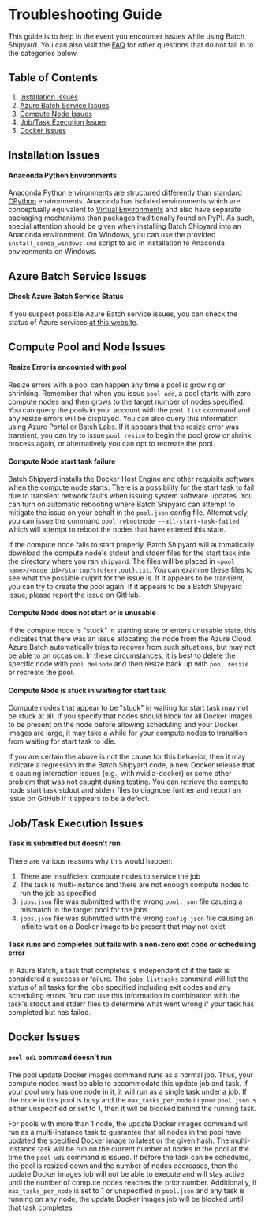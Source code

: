 # Troubleshooting Guide
This guide is to help in the event you encounter issues while using Batch
Shipyard. You can also visit the [FAQ](97-faq.md) for other questions
that do not fall in to the categories below.

## Table of Contents
1. [Installation Issues](#install)
2. [Azure Batch Service Issues](#batchservice)
3. [Compute Node Issues](#computenode)
4. [Job/Task Execution Issues](#task)
5. [Docker Issues](#docker)

## <a name="install"></a>Installation Issues
#### Anaconda Python Environments
[Anaconda](https://continuum.io) Python environments are structured
differently than standard [CPython](https://python.org) environments.
Anaconda has isolated environments which are conceptually equivalent to
[Virtual Environments](https://pypi.python.org/pypi/virtualenv) and also
have separate packaging mechanisms than packages traditionally found on
PyPI. As such, special attention should be given when installing Batch
Shipyard into an Anaconda environment. On Windows, you can use the provided
`install_conda_windows.cmd` script to aid in installation to Anaconda
environments on Windows.

## <a name="batchservice"></a>Azure Batch Service Issues
#### Check Azure Batch Service Status
If you suspect possible Azure Batch service issues, you can check the status
of Azure services [at this website](https://azure.microsoft.com/en-us/status/).

## <a name="computenode"></a>Compute Pool and Node Issues
#### Resize Error is encounted with pool
Resize errors with a pool can happen any time a pool is growing or shrinking.
Remember that when you issue `pool add`, a pool starts with zero compute nodes
and then grows to the target number of nodes specified. You can query the
pools in your account with the `pool list` command and any resize errors
will be displayed. You can also query this information using Azure Portal
or Batch Labs. If it appears that the resize error was transient,
you can try to issue `pool resize` to begin the pool grow or shrink process
again, or alternatively you can opt to recreate the pool.

#### Compute Node start task failure
Batch Shipyard installs the Docker Host Engine and other requisite software
when the compute node starts. There is a possibility for the start task to
fail due to transient network faults when issuing system software updates.
You can turn on automatic rebooting where Batch Shipyard can attempt to
mitigate the issue on your behalf in the `pool.json` config file.
Alternatively, you can issue the command
`pool rebootnode --all-start-task-failed` which will attempt to reboot the
nodes that have entered this state.

If the compute node fails to start properly, Batch Shipyard will automatically
download the compute node's stdout and stderr files for the start task into
the directory where you ran `shipyard`. The files will be placed in
`<pool name>/<node id>/startup/std{err,out}.txt`. You can examine these files
to see what the possible culprit for the issue is. If it appears to be
transient, you can try to create the pool again. If it appears to be a Batch
Shipyard issue, please report the issue on GitHub.

#### Compute Node does not start or is unusable
If the compute node is "stuck" in starting state or enters unusable state,
this indicates that there was an issue allocating the node from the Azure
Cloud. Azure Batch automatically tries to recover from such situations, but
may not be able to on occasion. In these circumstances, it is best
to delete the specific node with `pool delnode` and then resize back up with
`pool resize` or recreate the pool.

#### Compute Node is stuck in waiting for start task
Compute nodes that appear to be "stuck" in waiting for start task may not be
stuck at all. If you specify that nodes should block for all Docker images to
be present on the node before allowing scheduling and your Docker images are
large, it may take a while for your compute nodes to transition from waiting
for start task to idle.

If you are certain the above is not the cause for this behavior, then it
may indicate a regression in the Batch Shipyard code, a new Docker release
that is causing interaction issues (e.g., with nvidia-docker) or some other
problem that was not caught during testing. You can retrieve the compute
node start task stdout and stderr files to diagnose further and report an
issue on GitHub if it appears to be a defect.

## <a name="task"></a>Job/Task Execution Issues
#### Task is submitted but doesn't run
There are various reasons why this would happen:

1. There are insufficient compute nodes to service the job
2. The task is multi-instance and there are not enough compute nodes to
run the job as specified
3. `jobs.json` file was submitted with the wrong `pool.json` file causing
a mismatch in the target pool for the jobs
4. `jobs.json` file was submitted with the wrong `config.json` file causing
an infinite wait on a Docker image to be present that may not exist

#### Task runs and completes but fails with a non-zero exit code or scheduling error
In Azure Batch, a task that completes is independent of if the task is
considered a success or failure. The `jobs listtasks` command will list
the status of all tasks for the jobs specified including exit codes and
any scheduling errors. You can use this information in combination with the
task's stdout and stderr files to determine what went wrong if your task
has completed but has failed.

## <a name="docker"></a>Docker Issues
#### `pool udi` command doesn't run
The pool update Docker images command runs as a normal job. Thus, your compute
nodes must be able to accommodate this update job and task. If your pool only
has one node in it, it will run as a single task under a job. If the node in
this pool is busy and the `max_tasks_per_node` in your `pool.json` is either
unspecified or set to 1, then it will be blocked behind the running task.

For pools with more than 1 node, the update Docker images command will run
as a multi-instance task to guarantee that all nodes in the pool have updated
the specified Docker image to latest or the given hash. The multi-instance
task will be run on the current number of nodes in the pool at the time
the `pool udi` command is issued. If before the task can be scheduled, the
pool is resized down and the number of nodes decreases, then the update
Docker images job will not be able to execute and will stay active until
the number of compute nodes reaches the prior number. Additionally, if
`max_tasks_per_node` is set to 1 or unspecified in `pool.json` and any
task is running on any node, the update Docker images job will be blocked
until that task completes.
